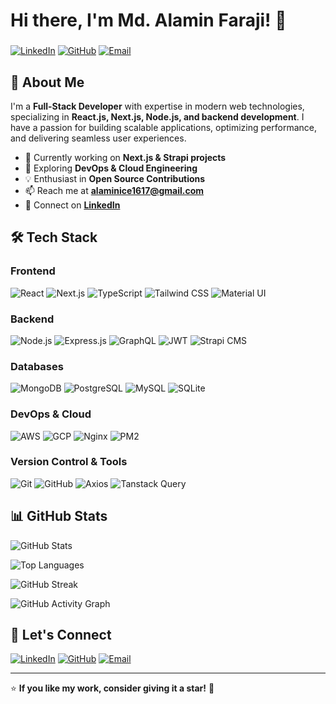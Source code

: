 # Hi there, I'm Md. Alamin Faraji! 👋

###

[![LinkedIn](https://img.shields.io/badge/LinkedIn-0A66C2?style=for-the-badge&logo=linkedin&logoColor=white)](https://www.linkedin.com/in/md-alamin-faraji-a65b8b18a/)
[![GitHub](https://img.shields.io/badge/GitHub-181717?style=for-the-badge&logo=github&logoColor=white)](https://github.com/mdalaminfaraji/)
[![Email](https://img.shields.io/badge/Email-D14836?style=for-the-badge&logo=gmail&logoColor=white)](mailto:alaminice1617@gmail.com)

## 🚀 About Me
I'm a **Full-Stack Developer** with expertise in modern web technologies, specializing in **React.js, Next.js, Node.js, and backend development**. I have a passion for building scalable applications, optimizing performance, and delivering seamless user experiences.

- 🔭 Currently working on **Next.js & Strapi projects**
- 🌱 Exploring **DevOps & Cloud Engineering**
- 💡 Enthusiast in **Open Source Contributions**
- 📫 Reach me at **[alaminice1617@gmail.com](mailto:alaminice1617@gmail.com)**
- 💼 Connect on **[LinkedIn](https://www.linkedin.com/in/md-alamin-faraji-a65b8b18a/)**

## 🛠 Tech Stack

### **Frontend**
![React](https://img.shields.io/badge/React-61DAFB?style=for-the-badge&logo=react&logoColor=black)
![Next.js](https://img.shields.io/badge/Next.js-000000?style=for-the-badge&logo=next.js&logoColor=white)
![TypeScript](https://img.shields.io/badge/TypeScript-007ACC?style=for-the-badge&logo=typescript&logoColor=white)
![Tailwind CSS](https://img.shields.io/badge/TailwindCSS-38B2AC?style=for-the-badge&logo=tailwind-css&logoColor=white)
![Material UI](https://img.shields.io/badge/MUI-007FFF?style=for-the-badge&logo=mui&logoColor=white)

### **Backend**
![Node.js](https://img.shields.io/badge/Node.js-339933?style=for-the-badge&logo=node.js&logoColor=white)
![Express.js](https://img.shields.io/badge/Express.js-000000?style=for-the-badge&logo=express&logoColor=white)
![GraphQL](https://img.shields.io/badge/GraphQL-E10098?style=for-the-badge&logo=graphql&logoColor=white)
![JWT](https://img.shields.io/badge/JWT-000000?style=for-the-badge&logo=jsonwebtokens&logoColor=white)
![Strapi CMS](https://img.shields.io/badge/Strapi-CMS-007FFF?style=for-the-badge&logo=next.js&logoColor=white)

### **Databases**
![MongoDB](https://img.shields.io/badge/MongoDB-47A248?style=for-the-badge&logo=mongodb&logoColor=white)
![PostgreSQL](https://img.shields.io/badge/PostgreSQL-336791?style=for-the-badge&logo=postgresql&logoColor=white)
![MySQL](https://img.shields.io/badge/MySQL-4479A1?style=for-the-badge&logo=mysql&logoColor=white)
![SQLite](https://img.shields.io/badge/SQLite-003B57?style=for-the-badge&logo=sqlite&logoColor=white)

### **DevOps & Cloud**
![AWS](https://img.shields.io/badge/AWS-232F3E?style=for-the-badge&logo=amazon-aws&logoColor=white)
![GCP](https://img.shields.io/badge/GCP-4285F4?style=for-the-badge&logo=google-cloud&logoColor=white)
![Nginx](https://img.shields.io/badge/Nginx-009639?style=for-the-badge&logo=nginx&logoColor=white)
![PM2](https://img.shields.io/badge/PM2-2B037A?style=for-the-badge&logo=pm2&logoColor=white)

### **Version Control & Tools**
![Git](https://img.shields.io/badge/Git-F05032?style=for-the-badge&logo=git&logoColor=white)
![GitHub](https://img.shields.io/badge/GitHub-181717?style=for-the-badge&logo=github&logoColor=white)
![Axios](https://img.shields.io/badge/Axios-5A29E4?style=for-the-badge&logo=axios&logoColor=white)
![Tanstack Query](https://img.shields.io/badge/Tanstack_Query-FF4154?style=for-the-badge&logo=react-query&logoColor=white)

## 📊 GitHub Stats

![GitHub Stats](https://github-readme-stats-two-cyan-64.vercel.app/api?username=mdalaminfaraji&show_icons=true&theme=radical)

![Top Languages](https://github-readme-stats-two-cyan-64.vercel.app/api/top-langs/?username=mdalaminfaraji&layout=compact&theme=radical)

![GitHub Streak](https://github-readme-streak-stats.herokuapp.com/?user=mdalaminfaraji&theme=radical)

![GitHub Activity Graph](https://github-readme-activity-graph.cyclic.app/graph?username=mdalaminfaraji&theme=radical)



## 🤝 Let's Connect

[![LinkedIn](https://img.shields.io/badge/LinkedIn-0A66C2?style=for-the-badge&logo=linkedin&logoColor=white)](https://www.linkedin.com/in/md-alamin-faraji-a65b8b18a/)
[![GitHub](https://img.shields.io/badge/GitHub-181717?style=for-the-badge&logo=github&logoColor=white)](https://github.com/mdalaminfaraji/)
[![Email](https://img.shields.io/badge/Email-D14836?style=for-the-badge&logo=gmail&logoColor=white)](mailto:alaminice1617@gmail.com)

---
⭐ **If you like my work, consider giving it a star!** 🚀
